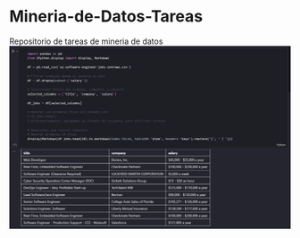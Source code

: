 # Mineria-de-Datos-Tareas

Repositorio de tareas de mineria de datos
![Imagen de Practica 2](T2_img.png)
